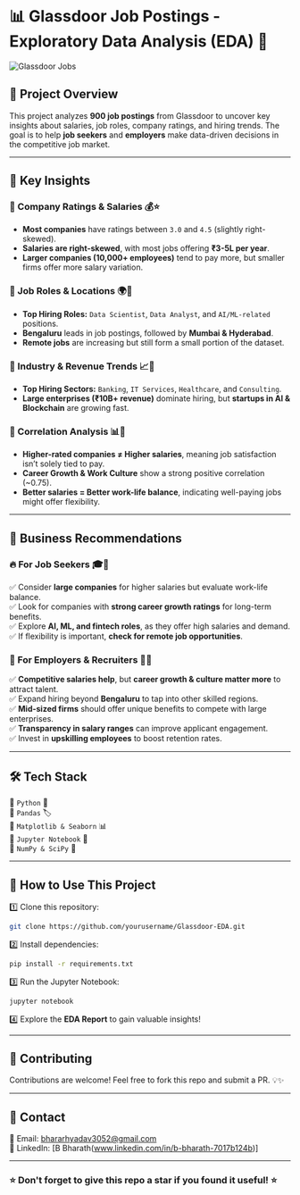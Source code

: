 # 📊 Glassdoor Job Postings - Exploratory Data Analysis (EDA) 🚀

![Glassdoor Jobs](https://media.giphy.com/media/3o7abldj0b3rxrZUxW/giphy.gif)

## 🎯 Project Overview
This project analyzes **900 job postings** from Glassdoor to uncover key insights about salaries, job roles, company ratings, and hiring trends. The goal is to help **job seekers** and **employers** make data-driven decisions in the competitive job market. 

---
## 📌 Key Insights

### 🔹 Company Ratings & Salaries 💰⭐
- **Most companies** have ratings between `3.0` and `4.5` (slightly right-skewed).
- **Salaries are right-skewed**, with most jobs offering **₹3-5L per year**.
- **Larger companies (10,000+ employees)** tend to pay more, but smaller firms offer more salary variation.

### 🔹 Job Roles & Locations 🌍💼
- **Top Hiring Roles:** `Data Scientist`, `Data Analyst`, and `AI/ML-related` positions.
- **Bengaluru** leads in job postings, followed by **Mumbai & Hyderabad**.
- **Remote jobs** are increasing but still form a small portion of the dataset.

### 🔹 Industry & Revenue Trends 📈🏢
- **Top Hiring Sectors:** `Banking`, `IT Services`, `Healthcare`, and `Consulting`.
- **Large enterprises (₹10B+ revenue)** dominate hiring, but **startups in AI & Blockchain** are growing fast.

### 🔹 Correlation Analysis 📊🔗
- **Higher-rated companies ≠ Higher salaries**, meaning job satisfaction isn’t solely tied to pay.
- **Career Growth & Work Culture** show a strong positive correlation (~0.75).
- **Better salaries = Better work-life balance**, indicating well-paying jobs might offer flexibility.

---
## 🎯 Business Recommendations
### 🔥 For Job Seekers 🎓💼
✅ Consider **large companies** for higher salaries but evaluate work-life balance.  
✅ Look for companies with **strong career growth ratings** for long-term benefits.  
✅ Explore **AI, ML, and fintech roles**, as they offer high salaries and demand.  
✅ If flexibility is important, **check for remote job opportunities**.  

### 🏢 For Employers & Recruiters 👔📢
✅ **Competitive salaries help**, but **career growth & culture matter more** to attract talent.  
✅ Expand hiring beyond **Bengaluru** to tap into other skilled regions.  
✅ **Mid-sized firms** should offer unique benefits to compete with large enterprises.  
✅ **Transparency in salary ranges** can improve applicant engagement.  
✅ Invest in **upskilling employees** to boost retention rates.  

---
## 🛠️ Tech Stack
🔹 `Python` 🐍  
🔹 `Pandas` 🏷️  
🔹 `Matplotlib & Seaborn` 📊  
🔹 `Jupyter Notebook` 📓  
🔹 `NumPy & SciPy` 🔬  

---
## 🚀 How to Use This Project
1️⃣ Clone this repository:  
   ```bash
   git clone https://github.com/yourusername/Glassdoor-EDA.git
   ```
2️⃣ Install dependencies:  
   ```bash
   pip install -r requirements.txt
   ```
3️⃣ Run the Jupyter Notebook:  
   ```bash
   jupyter notebook
   ```
4️⃣ Explore the **EDA Report** to gain valuable insights!

---
## 🤝 Contributing
Contributions are welcome! Feel free to fork this repo and submit a PR. 💡✨

---
## 📩 Contact
📧 Email: bhararhyadav3052@gmail.com  
🔗 LinkedIn: [B Bharath(www.linkedin.com/in/b-bharath-7017b124b)]  

---
### ⭐ Don't forget to give this repo a star if you found it useful! ⭐

